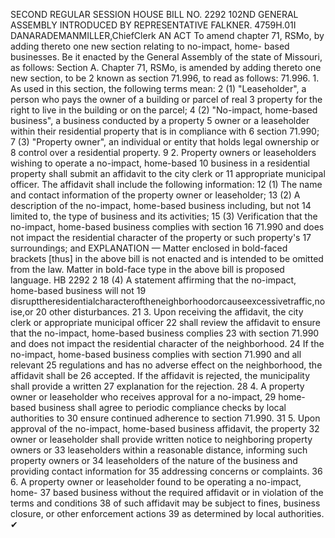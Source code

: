 SECOND REGULAR SESSION
HOUSE BILL NO. 2292
102ND GENERAL ASSEMBLY
INTRODUCED BY REPRESENTATIVE FALKNER.
4759H.01I DANARADEMANMILLER,ChiefClerk
AN ACT
To amend chapter 71, RSMo, by adding thereto one new section relating to no-impact, home-
based businesses.
Be it enacted by the General Assembly of the state of Missouri, as follows:
Section A. Chapter 71, RSMo, is amended by adding thereto one new section, to be
2 known as section 71.996, to read as follows:
71.996. 1. As used in this section, the following terms mean:
2 (1) "Leaseholder", a person who pays the owner of a building or parcel of real
3 property for the right to live in the building or on the parcel;
4 (2) "No-impact, home-based business", a business conducted by a property
5 owner or a leaseholder within their residential property that is in compliance with
6 section 71.990;
7 (3) "Property owner", an individual or entity that holds legal ownership or
8 control over a residential property.
9 2. Property owners or leaseholders wishing to operate a no-impact, home-based
10 business in a residential property shall submit an affidavit to the city clerk or
11 appropriate municipal officer. The affidavit shall include the following information:
12 (1) The name and contact information of the property owner or leaseholder;
13 (2) A description of the no-impact, home-based business including, but not
14 limited to, the type of business and its activities;
15 (3) Verification that the no-impact, home-based business complies with section
16 71.990 and does not impact the residential character of the property or such property's
17 surroundings; and
EXPLANATION — Matter enclosed in bold-faced brackets [thus] in the above bill is not enacted and is
intended to be omitted from the law. Matter in bold-face type in the above bill is proposed language.
HB 2292 2
18 (4) A statement affirming that the no-impact, home-based business will not
19 disrupttheresidentialcharacteroftheneighborhoodorcauseexcessivetraffic,noise,or
20 other disturbances.
21 3. Upon receiving the affidavit, the city clerk or appropriate municipal officer
22 shall review the affidavit to ensure that the no-impact, home-based business complies
23 with section 71.990 and does not impact the residential character of the neighborhood.
24 If the no-impact, home-based business complies with section 71.990 and all relevant
25 regulations and has no adverse effect on the neighborhood, the affidavit shall be
26 accepted. If the affidavit is rejected, the municipality shall provide a written
27 explanation for the rejection.
28 4. A property owner or leaseholder who receives approval for a no-impact,
29 home-based business shall agree to periodic compliance checks by local authorities to
30 ensure continued adherence to section 71.990.
31 5. Upon approval of the no-impact, home-based business affidavit, the property
32 owner or leaseholder shall provide written notice to neighboring property owners or
33 leaseholders within a reasonable distance, informing such property owners or
34 leaseholders of the nature of the business and providing contact information for
35 addressing concerns or complaints.
36 6. A property owner or leaseholder found to be operating a no-impact, home-
37 based business without the required affidavit or in violation of the terms and conditions
38 of such affidavit may be subject to fines, business closure, or other enforcement actions
39 as determined by local authorities.
✔